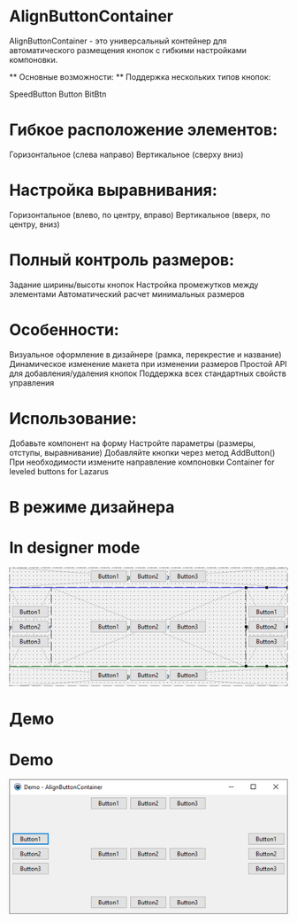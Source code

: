 # AlignButtonContainer

AlignButtonContainer - это универсальный контейнер для автоматического размещения кнопок с гибкими настройками компоновки.

** Основные возможности: **
Поддержка нескольких типов кнопок:

SpeedButton
Button
BitBtn

# Гибкое расположение элементов:
Горизонтальное (слева направо)
Вертикальное (сверху вниз)

# Настройка выравнивания:
Горизонтальное (влево, по центру, вправо)
Вертикальное (вверх, по центру, вниз)

# Полный контроль размеров:
Задание ширины/высоты кнопок
Настройка промежутков между элементами
Автоматический расчет минимальных размеров

# Особенности:
Визуальное оформление в дизайнере (рамка, перекрестие и название)
Динамическое изменение макета при изменении размеров
Простой API для добавления/удаления кнопок
Поддержка всех стандартных свойств управления

# Использование:
Добавьте компонент на форму
Настройте параметры (размеры, отступы, выравнивание)
Добавляйте кнопки через метод AddButton()
При необходимости измените направление компоновки
Container for leveled buttons for Lazarus

# В режиме дизайнера
# In designer mode

![image](/image.png "image")


# Демо
# Demo

![image](/demo.png "image")

